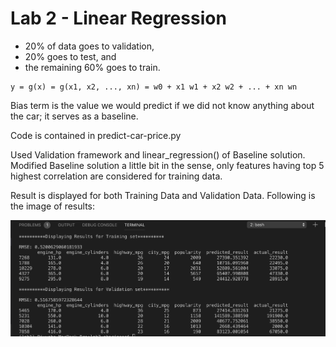 # Lab 2 - Linear Regression


* 20% of data goes to validation,
* 20% goes to test, and
* the remaining 60% goes to train.

```
y = g(x) = g(x1, x2, ..., xn) = w0 + x1 w1 + x2 w2 + ... + xn wn
```

Bias term is the value we would predict if we did not know anything about the car; it serves as a baseline.


Code is contained in predict-car-price.py

Used Validation framework and linear_regression() of Baseline solution. Modified Baseline solution a little bit in the sense, only features having top 5 highest correlation are considered for training data.

Result is displayed for both Training Data and Validation Data. Following is the image of results:

![picture](images/lab2_res.png)